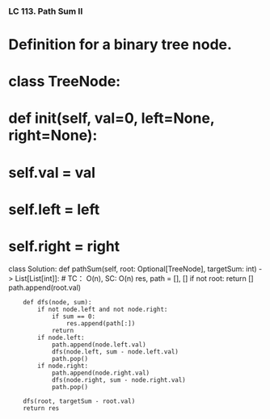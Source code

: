 ### LC 113. Path Sum II
# Definition for a binary tree node.
# class TreeNode:
#     def __init__(self, val=0, left=None, right=None):
#         self.val = val
#         self.left = left
#         self.right = right
class Solution:
    def pathSum(self, root: Optional[TreeNode], targetSum: int) -> List[List[int]]:
        # TC： O(n), SC: O(n)
        res, path = [], []
        if not root: return []
        path.append(root.val)

        def dfs(node, sum):
            if not node.left and not node.right:
                if sum == 0:
                    res.append(path[:])
                return 
            if node.left:
                path.append(node.left.val)
                dfs(node.left, sum - node.left.val)
                path.pop()
            if node.right:
                path.append(node.right.val)
                dfs(node.right, sum - node.right.val)
                path.pop()
        
        dfs(root, targetSum - root.val)
        return res